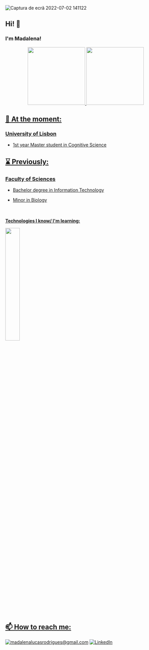 <!-- Banner -->
<!-- ![banner](https://user-images.githubusercontent.com/108576457/177002304-8dbf7ce7-092a-45cc-b2b4-3cce5c49d3e6.png) -->
![Captura de ecrã 2022-07-02 141122](https://user-images.githubusercontent.com/108576457/177002329-d8d5690d-e811-4f1f-add8-3d1207a9036f.jpg)

<!-- Presentation -->
<h2>Hi! 👋</h2>

<h3>I'm Madalena!</h3>

<div align="center">
  <a href="https://github.com/Mad0cha">
  <img height="180em" max-width="100%" src="https://github-readme-stats.vercel.app/api?username=Mad0cha&show_icons=true&theme=tokyonight&include_all_commits=true&count_private=true"/>
  <img height="180em" max-width="100%" src="https://github-readme-stats.vercel.app/api/top-langs/?username=Mad0cha&layout=compact&langs_count=7&theme=tokyonight"/>
</div>

<h2>📌 At the moment: </h2>

<h3>University of Lisbon</h3>
<!--<small>(Faculty of Medicine, Faculty of Psychology, Faculty of Sciences and School of Arts and Humanities)</small> -->

- 1st year Master student in Cognitive Science

<h2>⌛ Previously: </h2>
<h3>Faculty of Sciences</h3>

- Bachelor degree in Information Technology

- Minor in Biology
<br>
<!-- End of Presentation -->
 
<!-- About me -->
<!-- <h2>⚡ Sobre mim:</h2>

Gosto de resolver problemas de forma criativa e procuro juntar as várias áreas do conhecimento sempre que possível na vida e nos estudos.

Acredito que a aliança entre as Ciências da Vida e as Tecnologias de Informação, contribuirão cada vez mais para a transformação digital da ciência como um todo, sendo o meu desejo nesta área, desenvolver interfaces, dispositivos e ferramentas de comunicação que o permitam fazer.

Tenho uma curiosidade geral para a vida e procuro sempre saber mais sobre todos os temas com que me deparo, dando o meu melhor em tudo e usando cada aprendizagem e experiência para me desenvolver e evoluir como ser humano. -->

<br>
<b>Technologies I know/ I'm learning:</b>
 <!-- - HTML
- CSS
- JavaScript
- PHP
- Python
- Java
- SQL  -->
<p>
  <img width="30%" src="https://skillicons.dev/icons?i=html,css,js,php,py,java,mysql,git,r,octave&theme=light" />
</p>
<br> 
<!-- End of About me -->
 
<!-- Contacts -->
<h2>📫 How to reach me:</h2>
<!-- - Email institucional: fc55853@alunos.fc.ul.pt -->
 
<a href="mailto:madalenalucasrodrigues@gmail.com">![madalenalucasrodrigues@gmail.com](https://img.shields.io/badge/Gmail-D14836?style=for-the-badge&logo=gmail&logoColor=white)</a> 
<a href="">![LinkedIn](https://img.shields.io/badge/LinkedIn-0077B5?style=for-the-badge&logo=linkedin&logoColor=white)</a>
 
<!-- End of Contacts --> 
